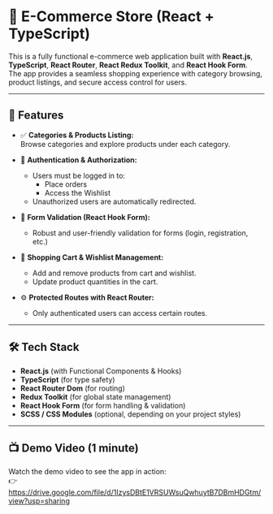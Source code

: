 # 🛒 E-Commerce Store (React + TypeScript)

This is a fully functional e-commerce web application built with **React.js**, **TypeScript**, **React Router**, **React Redux Toolkit**, and **React Hook Form**.  
The app provides a seamless shopping experience with category browsing, product listings, and secure access control for users.

---

## 🚀 Features

- ✅ **Categories & Products Listing:**  
  Browse categories and explore products under each category.

- 🔐 **Authentication & Authorization:**  
  - Users must be logged in to:
    - Place orders  
    - Access the Wishlist  
  - Unauthorized users are automatically redirected.

- 📝 **Form Validation (React Hook Form):**  
  - Robust and user-friendly validation for forms (login, registration, etc.)

- 🛒 **Shopping Cart & Wishlist Management:**  
  - Add and remove products from cart and wishlist.
  - Update product quantities in the cart.

- ⚙️ **Protected Routes with React Router:**  
  - Only authenticated users can access certain routes.

---

## 🛠️ Tech Stack

- **React.js** (with Functional Components & Hooks)
- **TypeScript** (for type safety)
- **React Router Dom** (for routing)
- **Redux Toolkit** (for global state management)
- **React Hook Form** (for form handling & validation)
- **SCSS / CSS Modules** (optional, depending on your project styles)

---

## 📺 Demo Video (1 minute)

Watch the demo video to see the app in action:  
👉 https://drive.google.com/file/d/1IzysDBtE1VRSUWsuQwhuytB7DBmHDGtm/view?usp=sharing
